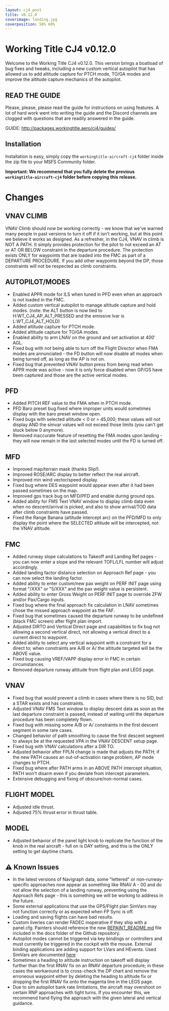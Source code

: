 ```yaml
---
layout: cj4_post
title: v0.12.0
coverimage: landing.jpg
coverposition: 50% 60%
---
```


# Working Title CJ4 v0.12.0
Welcome to the Working Title CJ4 v0.12.0. This version brings a boatload of bug fixes and tweaks, including a new custom vertical autopilot that has allowed us to add altitude capture for PTCH mode, TO/GA modes and improve the altitude capture mechanics of the autopilot.

## READ THE GUIDE
Please, please, please read the guide for instructions on using features. A lot of hard work went into writing the guide and the Discord channels are clogged with questions that are readily answered in the guide.

GUIDE: http://packages.workingtitle.aero/cj4/guides/

## Installation
Installation is easy, simply copy the `workingtitle-aircraft-cj4` folder inside the zip file to your MSFS Community folder. 

**Important: We recommend that you fully delete the previous `workingtitle-aircraft-cj4` folder before copying this release.**

# Changes

## VNAV CLIMB
VNAV Climb should now be working correctly - we know that we've warned many people in past versions to turn it off if it isn't working, but at this point we believe it works as designed. As a refresher, in the CJ4, VNAV in climb is NOT A PATH. It simply provides protection for the pilot to not exceed an AT or AT OR BELOW constraint in the departure procedure. The protection exists ONLY for waypoints that are loaded into the FMC as part of a DEPARTURE PROCEDURE. If you add other waypoints beyond the DP, those constraints will not be respected as climb constraints.

## AUTOPILOT/MODES
- Enabled APPR mode for ILS when tuned in PFD even when an approach is not loaded in the FMC.
- Added custom vertical autopilot to manage altitude capture and hold modes. (note: the ALT button is now tied to H:WT_CJ4_AP_ALT_PRESSED and the emissive lvar is L:WT_CJ4_ALT_HOLD)
- Added altitude capture for PTCH mode.
- Added altitude capture for TO/GA modes.
- Enabled ability to arm LNAV on the ground and set activation at 400' AGL.
- Fixed bug with not being able to turn off the Flight Director when FMA modes are annunciated - the FD button will now disable all modes when being turned off, as long as the AP is not on.
- Fixed bug that prevented VNAV button press from being read when APPR mode was active - now it is only force disabled when GP/GS have been captured and those are the active vertical modes.

## PFD
- Added PITCH REF value to the FMA when in PTCH mode.
- PFD Baro preset bug fixed where improper units would sometimes display with the baro preset window open.
- Fixed bugs with selected altitude < 0 or > 45,000; these values will not display AND the simvar values will not exceed those limits (you can't get stuck below 0 anymore).
- Removed inaccurate feature of resetting the FMA modes upon landing - they will now remain in the last selected modes until the FD is turned off.

## MFD
- Improved map/terrain mask (thanks Slip!).
- Improved ROSE/ARC display to better reflect the real aircraft.
- Improved min wind vector/speed display.
- Fixed bug where DES waypoint would appear even after it had been passed sometimes on the map.
- Improved gps track bug on MFD/PFD and enable during ground ops.
- Added ability for FMS Text VNAV window to display climb data even when no descent/arrival is picked, and also to show arrival/TOD data after climb constraints have passed.
- Fixed the Range Banana (altitude intercept arc) on the PFD/MFD to only display the point where the SELECTED altitude will be intercepted, not the VNAV altitude.

## FMC
- Added runway slope calculations to Takeoff and Landing Ref pages - you can now enter a slope and the relevant TOFL/LFL number will adjust accordingly.
- Added landing factor distance selection on Approach Ref page - you can now select the landing factor.
- Added ability to enter custom/new pax weight on PERF INIT page using format "/XXX" or "5/XXX" and the pax weight value is persistent.
- Added ability to enter Gross Weight on PERF INIT page to override ZFW and/or Pax/Cargo inputs.
- Fixed bug where the final approach fix calculation in LNAV sometimes chose the missed approach waypoint as the FAF.
- Fixed bug that sometimes caused the departure runway to be undefined (black FMC screen) after flight plan import.
- Adjusted DIRTO and Vertical Direct page and capabilities to fix bug not allowing a second vertical direct, not allowing a vertical direct to a current direct to waypoint.
- Added ability to select any vertical waypoint with a constraint for a direct to; when constraints are A/B or A/ the altitude targeted will be the ABOVE value.
- Fixed bug causing VREF/VAPP display error in FMC in certain circumstances.
- Removed departure runway altitude from flight plan and LEGS page.

## VNAV
- Fixed bug that would prevent a climb in cases where there is no SID, but a STAR exists and has constraints.
- Adjusted VNAV FMS Text window to display descent data as soon as the last departure constraint is passed, instead of waiting until the departure procedure has been completely flown.
- Fixed bug with missing some A/B or A/ constraints in the first descent segment in some rare cases.
- Changed behavior of path smoothing to cause the first descent segment to always be at the requested VPA in the VNAV DESCENT setup page.
- Fixed bug with VNAV calculations after a DIR TO.
- Adjusted behavior after FPLN change is made that adjusts the PATH; if the new PATH causes an out-of-activation range problem, AP mode changes to PTCH.
- Fixed bug where after PATH arms in an ABOVE PATH intercept situation, PATH won't disarm even if you deviate from intercept parameters.
- Extensive debugging and fixing of obscure/non-normal cases.

## FLIGHT MODEL
- Adjusted idle thrust.
- Adjusted 75% thrust error in thrust table.

## MODEL
- Adjusted behavior of the panel light knob to replicate the function of the knob in the real aircraft - full on is DAY setting, and this is the ONLY setting to get daytime charts.

## ⚠️ Known Issues
* In the latest versions of Navigraph data, some "lettered" or non-runway-specific approaches now appear as something like RNAV A - 00 and do not allow the selection of a landing runway, preventing using the Approach Refs page - this is something we will be working to address in the future.
* Some external applications that use the GPS/Flight plan SimVars may not function correctly or as expected when FP Sync is off.
* Loading and saving flights can have bad results.
* Custom liveries can render FADEC inoperative if they ship with a panel.cfg. Painters should reference the new [REPAINT_README.md](https://github.com/Working-Title-MSFS-Mods/fspackages/blob/main/docs/workingtitle-cj4/REPAINT_README.md) file included in the docs folder of the Github repository.
* Autopilot modes cannot be triggered via key bindings or controllers and must currently be triggered in the cockpit with the mouse. External binding applications are adding support for LVars and HEvents. Used SimVars are documented [here](https://github.com/Working-Title-MSFS-Mods/fspackages/wiki/Sim-Variables)
* Sometimes a heading to altitude instruction on takeoff will display further than the first RNAV fix on an RNAV departure procedure; in these cases the workaround is to cross-check the DP chart and remove the erroneous waypoint either by deleting the heading to altitude fix or dropping the first RNAV fix onto the magenta line in the LEGS page.
* Due to sim autopilot bank rate limitations, the aircraft may overshoot on certain RNP approaches with tight turns. If you encounter this, we recommend hand flying the approach with the given lateral and vertical guidance.
